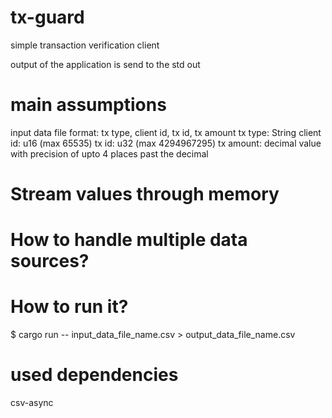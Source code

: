# tx-guard
simple transaction verification client

output of the application is send to the std out

# main assumptions
input data file format: tx type, client id, tx id, tx amount
tx type: String
client id: u16 (max 65535)
tx id: u32 (max 4294967295)
tx amount: decimal value with precision of upto 4 places past the decimal

# Stream values through memory

# How to handle multiple data sources?

# How to run it?
$ cargo run -- input_data_file_name.csv > output_data_file_name.csv

# used dependencies
csv-async
